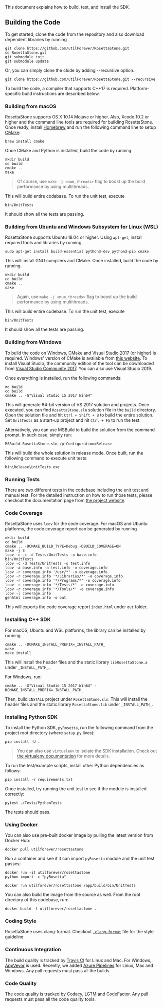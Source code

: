 This document explains how to build, test, and install the SDK.

## Building the Code

To get started, clone the code from the repository and also download dependent libraries by running

```
git clone https://github.com/utilForever/RosettaStone.git
cd RosettaStone.git
git submodule init
git submodule update
```

Or, you can simply clone the clode by adding --recursive option.
```
git clone https://github.com/utilForever/RosettaStone.git --recursive
```

To build the code, a compiler that supports C++17 is required. Platform-specific build instructions are described below.

### Building from macOS

RosettaStone supports OS X 10.14 Mojave or higher. Also, Xcode 10.2 or higher and the command line tools are required for building RosettaStone. Once ready, install [Homebrew](http://brew.sh) and run the following command line to setup [CMake](https://cmake.org/):

```
brew install cmake
```

Once CMake and Python is installed, build the code by running

```
mkdir build
cd build
cmake ..
make
```

> Of course, use `make -j <num_threads>` flag to boost up the build performance by using multithreads.

This will build entire codebase. To run the unit test, execute

```
bin/UnitTests
```

It should show all the tests are passing.

### Building from Ubuntu and Windows Subsystem for Linux (WSL)

RosettaStone supports Ubuntu 18.04 or higher. Using `apt-get`, install required tools and libraries by running,

```
sudo apt-get install build-essential python3-dev python3-pip cmake
```

This will install GNU compilers and CMake. Once installed, build the code by running

```
mkdir build
cd build
cmake ..
make
```

> Again, use `make -j <num_threads>` flag to boost up the build performance by using multithreads.

This will build entire codebase. To run the unit test, execute

```
bin/UnitTests
```

It should show all the tests are passing.

### Building from Windows

To build the code on Windows, CMake and Visual Studio 2017 (or higher) is required. Windows' version of CMake is available from [this website](https://cmake.org/). To install Visual Studio, the community edition of the tool can be downloaded from [Visual Studio Community 2017](https://www.Visualstudio.com/en-us/products/Visual-studio-community-vs.aspx). You can also use Visual Studio 2019.

Once everything is installed, run the following commands:

```
md build
cd build
cmake .. -G"Visual Studio 15 2017 Win64"
```

This will generate 64-bit version of VS 2017 solution and projects. Once executed, you can find `RosettaStone.sln` solution file in the `build` directory. Open the solution file and hit `Ctrl + Shift + B` to build the entire solution. Set `UnitTests` as a start-up project and hit `Ctrl + F5` to run the test.

Alternatively, you can use MSBuild to build the solution from the command prompt. In such case, simply run:

```
MSBuild RosettaStone.sln /p:Configuration=Release
```

This will build the whole solution in release mode. Once built, run the following command to execute unit tests:

```
bin\Release\UnitTests.exe
```

### Running Tests

There are two different tests in the codebase including the unit test and manual test. For the detailed instruction on how to run those tests, please checkout the documentation page from [the project website](https://utilforever.github.io/RosettaStone/Documentation/).

### Code Coverage

RosettaStone uses `lcov` for the code coverage. For macOS and Ubuntu platforms, the code coverage report can be generated by running

```
mkdir build
cd build
cmake .. -DCMAKE_BUILD_TYPE=Debug -DBUILD_COVERAGE=ON
make -j 8
lcov -c -i -d Tests/UnitTests -o base.info
bin/UnitTests
lcov -c -d Tests/UnitTests -o test.info
lcov -a base.info -a test.info -o coverage.info
lcov -r coverage.info '/usr/*' -o coverage.info
lcov -r coverage.info '*/Libraries/*' -o coverage.info
lcov -r coverage.info '*/Programs/*' -o coverage.info
lcov -r coverage.info '*/Tests/*' -o coverage.info
lcov -r coverage.info '*/Tools/*' -o coverage.info
lcov -l coverage.info
genhtml coverage.info -o out
```

This will exports the code coverage report ```index.html``` under `out` folder.

### Installing C++ SDK

For macOS, Ubuntu and WSL platforms, the library can be installed by running

```
cmake .. -DCMAKE_INSTALL_PREFIX=_INSTALL_PATH_
make
make install
```

This will install the header files and the static library `libRosettaStone.a` under `_INSTALL_PATH_`.

For Windows, run:

```
cmake .. -G"Visual Studio 15 2017 Win64" -DCMAKE_INSTALL_PREFIX=_INSTALL_PATH_
```

Then, build `INSTALL` project under `RosettaStone.sln`. This will install the header files and the static library `RosettaStone.lib` under `_INSTALL_PATH_`.

### Installing Python SDK

To install the Python SDK, `pyRosetta`, run the following command from the project root directory (where `setup.py` lives):

```
pip install -U .
```

> You can also use `virtualenv` to isolate the SDK installation. Check out [the virtualenv documentation](https://virtualenv.pypa.io/en/stable/) for more details.

To run the test/example scripts, install other Python dependencies as follows:

```
pip install -r requirements.txt
```

Once installed, try running the unit test to see if the module is installed correctly:

```
pytest ./Tests/PythonTests
```

The tests should pass.

### Using Docker

You can also use pre-built docker image by pulling the latest version from Docker Hub:

```
docker pull utilforever/rosettastone
```

Run a container and see if it can import `pyRosetta` module and the unit test passes:

```
docker run -it utilforever/rosettastone
python import -c "pyRosetta"

docker run utilforever/rosettastone /app/build/bin/UnitTests
```

You can also build the image from the source as well. From the root directory of this codebase, run:

```
docker build -t utilforever/rosettastone .
```

### Coding Style

RosettaStone uses clang-format. Checkout [`.clang-format`](./../.clang-format) file for the style guideline.

### Continuous Integration

The build quality is tracked by [Travis CI](https://travis-ci.org/utilForever/RosettaStone) for Linux and Mac. For Windows, [AppVeyor](https://ci.appveyor.com/project/utilForever/RosettaStone) is used. Recently, we added [Azure Pipelines](https://utilforever.visualstudio.com/RosettaStone/_build) for Linux, Mac and Windows. Any pull requests must pass all the builds.

### Code Quality

The code quality is tracked by [Codacy](https://app.codacy.com/project/utilForever/RosettaStone/dashboard), [LGTM](https://lgtm.com/projects/g/utilForever/RosettaStone) and [CodeFactor](https://www.codefactor.io/repository/github/utilforever/RosettaStone). Any pull requests must pass all the code quality tools.